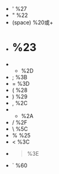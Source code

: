 - ' %27
- " %22
- (space) %20或+
- # %23
- - %2D
- ; %3B
- = %3D
- ( %28
- ) %29
- , %2C
- * %2A
- / %2F
- \ %5C
- % %25
- < %3C
- > %3E
- ` %60